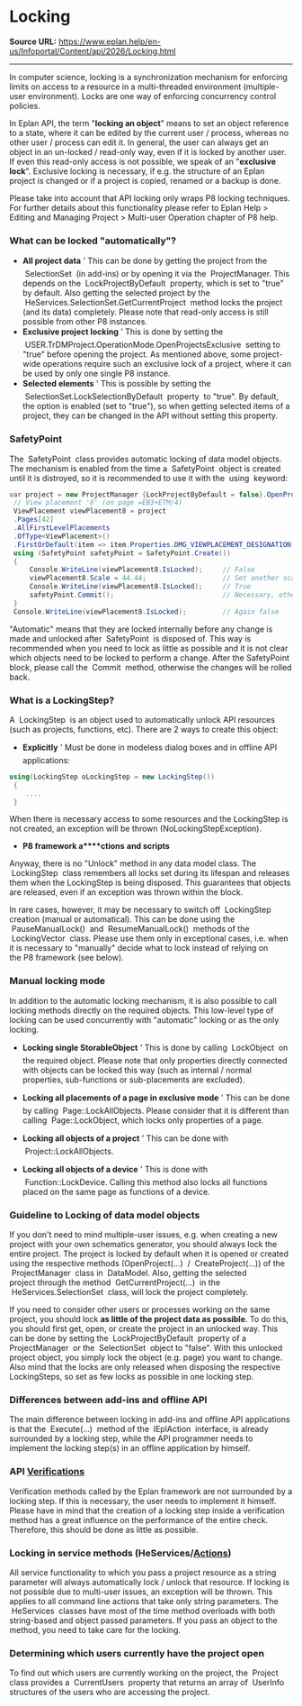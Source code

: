 # Locking

**Source URL:** https://www.eplan.help/en-us/Infoportal/Content/api/2026/Locking.html

---

In computer science, locking is a synchronization mechanism for enforcing limits on access to a resource in a multi-threaded environment (multiple-user environment). Locks are one way of enforcing concurrency control policies.

In Eplan API, the term "**locking an object**" means to set an object reference to a state, where it can be edited by the current user / process, whereas no other user / process can edit it. In general, the user can always get an object in an un-locked / read-only way, even if it is locked by another user. If even this read-only access is not possible, we speak of an "**exclusive lock**". Exclusive locking is necessary, if e.g. the structure of an Eplan project is changed or if a project is copied, renamed or a backup is done.

Please take into account that API locking only wraps P8 locking techniques. For further details about this functionality please refer to Eplan Help > Editing and Managing Project > Multi-user Operation chapter of P8 help.

### What can be locked "automatically"?

- **All project data** ' This can be done by getting the project from the  SelectionSet  (in add-ins) or by opening it via the  ProjectManager. This depends on the  LockProjectByDefault  property, which is set to "true" by default. Also getting the selected project by the  HeServices.SelectionSet.GetCurrentProject  method locks the project (and its data) completely. Please note that read-only access is still possible from other P8 instances.
- **Exclusive project locking** ' This is done by setting the  USER.TrDMProject.OperationMode.OpenProjectsExclusive  setting to "true" before opening the project. As mentioned above, some project-wide operations require such an exclusive lock of a project, where it can be used by only one single P8 instance.
- **Selected elements** ' This is possible by setting the  SelectionSet.LockSelectionByDefault  property  to "true". By default, the option is enabled (set to "true"), so when getting selected items of a project, they can be changed in the API without setting this property.

### SafetyPoint

The  SafetyPoint  class provides automatic locking of data model objects. The mechanism is enabled from the time a  SafetyPoint  object is created until it is distroyed, so it is recommended to use it with the  using  keyword:

```csharp
var project = new ProjectManager {LockProjectByDefault = false}.OpenProject(@"$(MD_PROJECTS)\EPLAN-DEMO.elk");
 // View placement '8' (on page =EB3+ETM/4)
 ViewPlacement viewPlacement8 = project
 .Pages[42]
 .AllFirstLevelPlacements
 .OfType<ViewPlacement>()
 .FirstOrDefault(item => item.Properties.DMG_VIEWPLACEMENT_DESIGNATION.ToString() == "8");
 using (SafetyPoint safetyPoint = SafetyPoint.Create())
 {               
     Console.WriteLine(viewPlacement8.IsLocked);     // False
     viewPlacement8.Scale = 44.44;                   // Set another scale
     Console.WriteLine(viewPlacement8.IsLocked);     // True                  
     safetyPoint.Commit();                           // Necessary, otherwise changes are rolled back
 }
 Console.WriteLine(viewPlacement8.IsLocked);         // Again false
```

"Automatic" means that they are locked internally before any change is made and unlocked after  SafetyPoint  is disposed of. This way is recommended when you need to lock as little as possible and it is not clear which objects need to be locked to perform a change. After the SafetyPoint block, please call the  Commit  method, otherwise the changes will be rolled back.

### What is a LockingStep?

A  LockingStep  is an object used to automatically unlock API resources (such as projects, functions, etc). There are 2 ways to create this object:

- **Explicitly** ' Must be done in modeless dialog boxes and in offline API applications:

```csharp
using(LockingStep oLockingStep = new LockingStep())
 {
    ....
 }
```

When there is necessary access to some resources and the LockingStep is not created, an exception will be thrown (NoLockingStepException).

- **P8 framework a****ctions** **and scripts**

Anyway, there is no "Unlock" method in any data model class. The  LockingStep  class remembers all locks set during its lifespan and releases them when the LockingStep is being disposed. This guarantees that objects are released, even if an exception was thrown within the block.

In rare cases, however, it may be necessary to switch off  LockingStep  creation (manual or automatical). This can be done using the  PauseManualLock()  and  ResumeManualLock()  methods of the  LockingVector  class. Please use them only in exceptional cases, i.e. when it is necessary to "manually" decide what to lock instead of relying on the P8 framework (see below).

### Manual locking mode

In addition to the automatic locking mechanism, it is also possible to call locking methods directly on the required objects. This low-level type of locking can be used concurrently with "automatic" locking or as the only locking.

- **Locking single StorableObject** ' This is done by calling  LockObject  on the required object. Please note that only properties directly connected with objects can be locked this way (such as internal / normal properties, sub-functions or sub-placements are excluded).

- **Locking all placements of a page in exclusive mode** ' This can be done by calling  Page::LockAllObjects. Please consider that it is different than calling  Page::LockObject, which locks only properties of a page.

- **Locking all objects of a project** ' This can be done with  Project::LockAllObjects.

- **Locking all objects of a device** ' This is done with  Function::LockDevice. Calling this method also locks all functions placed on the same page as functions of a device.

### Guideline to Locking of data model objects

If you don't need to mind multiple-user issues, e.g. when creating a new project with your own schematics generator, you should always lock the entire project. The project is locked by default when it is opened or created using the respective methods (OpenProject(...)  /  CreateProject(...)) of the  ProjectManager  class in  DataModel. Also, getting the selected project through the method  GetCurrentProject(...)  in the  HeServices.SelectionSet  class, will lock the project completely.

If you need to consider other users or processes working on the same project, you should lock **as little of the project data as possible**. To do this, you should first get, open, or create the project in an unlocked way. This can be done by setting the  LockProjectByDefault  property of a  ProjectManager  or the  SelectionSet  object to "false". With this unlocked project object, you simply lock the object (e.g. page) you want to change. Also mind that the locks are only released when disposing the respective LockingSteps, so set as few locks as possible in one locking step.

### Differences between add-ins and offline API

The main difference between locking in add-ins and offline API applications is that the  Execute(...)  method of the  IEplAction  interface, is already surrounded by a locking step, while the API programmer needs to implement the locking step(s) in an offline application by himself.

### API [Verifications](Verifications.html)

Verification methods called by the Eplan framework are not surrounded by a locking step. If this is necessary, the user needs to implement it himself. Please have in mind that the creation of a locking step inside a verification method has a great influence on the performance of the entire check. Therefore, this should be done as little as possible.

### Locking in service methods (HeServices/[Actions](Actions.html))

All service functionality to which you pass a project resource as a string parameter will always automatically lock / unlock that resource. If locking is not possible due to multi-user issues, an exception will be thrown. This applies to all command line actions that take only string parameters. The  HeServices  classes have most of the time method overloads with both string-based and object passed parameters. If you pass an object to the method, you need to take care for the locking.

### Determining which users currently have the project open

To find out which users are currently working on the project, the  Project  class provides a  CurrentUsers  property that returns an array of  UserInfo  structures of the users who are accessing the project.
